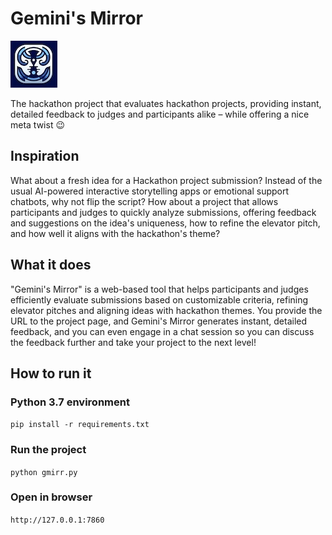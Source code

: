 # Gemini's Mirror

![](gm1-logo.jpeg)

The hackathon project that evaluates hackathon projects, providing instant, detailed feedback to judges and participants alike – while offering a nice meta twist 😉

## Inspiration

What about a fresh idea for a Hackathon project submission? Instead of the usual AI-powered interactive storytelling apps or emotional support chatbots, why not flip the script? How about a project that allows participants and judges to quickly analyze submissions, offering feedback and suggestions on the idea's uniqueness, how to refine the elevator pitch, and how well it aligns with the hackathon's theme?

## What it does

"Gemini's Mirror" is a web-based tool  that helps participants and judges efficiently evaluate submissions based on customizable criteria, refining elevator pitches and aligning ideas with hackathon themes. You provide the URL to the project page, and Gemini's Mirror generates instant, detailed feedback, and you can even engage in a chat session so you can discuss the feedback further and take your project to the next level!

## How to run it

### Python 3.7 environment

`pip install -r requirements.txt`

### Run the project

`python gmirr.py`

### Open in browser

`http://127.0.0.1:7860`